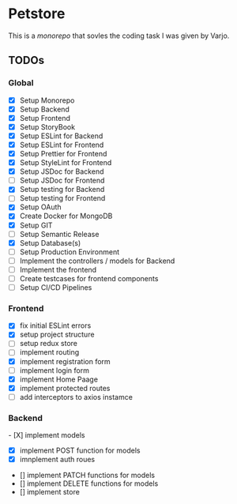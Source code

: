 # Petstore

This is a _monorepo_ that sovles the coding task I was given by Varjo.

## TODOs

### Global

- [x] Setup Monorepo
- [x] Setup Backend
- [x] Setup Frontend
- [x] Setup StoryBook
- [x] Setup ESLint for Backend
- [x] Setup ESLint for Frontend
- [x] Setup Prettier for Frontend
- [x] Setup StyleLint for Frontend
- [x] Setup JSDoc for Backend
- [ ] Setup JSDoc for Frontend
- [x] Setup testing for Backend
- [ ] Setup testing for Frontend
- [x] Setup OAuth
- [x] Create Docker for MongoDB
- [x] Setup GIT
- [ ] Setup Semantic Release
- [x] Setup Database(s)
- [ ] Setup Production Environment
- [ ] Implement the controllers / models for Backend
- [ ] Implement the frontend
- [ ] Create testcases for frontend components
- [ ] Setup CI/CD Pipelines

### Frontend

- [x] fix initial ESLint errors
- [x] setup project structure
- [ ] setup redux store
- [ ] implement routing
- [x] implement registration form
- [ ] implement login form
- [x] implement Home Paage
- [x] implement protected routes
- [ ] add interceptors to axios instamce

### Backend

- [X] implement models

- [x] implement POST function for models
- [x] imnplement auth roues
- [] implement PATCH functions for models
- [] implement DELETE functions for models
- [] implement store
